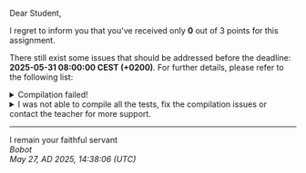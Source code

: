 Dear Student,

I regret to inform you that you've received only **0** out of 3 points for this assignment.

There still exist some issues that should be addressed before the deadline: **2025-05-31 08:00:00 CEST (+0200)**. For further details, please refer to the following list:

<details><summary>Compilation failed!</summary>##&nbsp;details&nbsp;(tip&nbsp;read&nbsp;from&nbsp;top&nbsp;to&nbsp;end):<br>```[&nbsp;11%]&nbsp;Building&nbsp;CXX&nbsp;object&nbsp;unit_tests/lib/googletest/CMakeFiles/gtest.dir/src/gtest-all.cc.o<br>[&nbsp;22%]&nbsp;Linking&nbsp;CXX&nbsp;static&nbsp;library&nbsp;../../../lib/libgtest.a<br>[&nbsp;22%]&nbsp;Built&nbsp;target&nbsp;gtest<br>[&nbsp;33%]&nbsp;Building&nbsp;CXX&nbsp;object&nbsp;unit_tests/lib/googletest/CMakeFiles/gtest_main.dir/src/gtest_main.cc.o<br>[&nbsp;44%]&nbsp;Linking&nbsp;CXX&nbsp;static&nbsp;library&nbsp;../../../lib/libgtest_main.a<br>[&nbsp;44%]&nbsp;Built&nbsp;target&nbsp;gtest_main<br>[&nbsp;55%]&nbsp;Building&nbsp;CXX&nbsp;object&nbsp;unit_tests/CMakeFiles/unit_tests.dir/objectUniqueListTest.cpp.o<br>[&nbsp;66%]&nbsp;Building&nbsp;CXX&nbsp;object&nbsp;unit_tests/CMakeFiles/unit_tests.dir/__/stringObject.cpp.o<br>[&nbsp;77%]&nbsp;Building&nbsp;CXX&nbsp;object&nbsp;unit_tests/CMakeFiles/unit_tests.dir/__/object.cpp.o<br>[&nbsp;88%]&nbsp;Building&nbsp;CXX&nbsp;object&nbsp;unit_tests/CMakeFiles/unit_tests.dir/__/objectlist.cpp.o<br>/tmp/tmph7gr5_ar/student/unit_tests/objectUniqueListTest.cpp:&nbsp;In&nbsp;member&nbsp;function&nbsp;‘virtual&nbsp;void&nbsp;ObjectListTester_moveConstructorImplemented_expectedAllElementsMovedToOrderContainer_Test::TestBody()’:<br>/tmp/tmph7gr5_ar/student/unit_tests/objectUniqueListTest.cpp:364:22:&nbsp;warning:&nbsp;unused&nbsp;variable&nbsp;‘objects2Add’&nbsp;[-Wunused-variable]<br>&nbsp;&nbsp;364&nbsp;|&nbsp;&nbsp;&nbsp;&nbsp;&nbsp;constexpr&nbsp;size_t&nbsp;objects2Add&nbsp;=&nbsp;10;<br>&nbsp;&nbsp;&nbsp;&nbsp;&nbsp;&nbsp;|&nbsp;&nbsp;&nbsp;&nbsp;&nbsp;&nbsp;&nbsp;&nbsp;&nbsp;&nbsp;&nbsp;&nbsp;&nbsp;&nbsp;&nbsp;&nbsp;&nbsp;&nbsp;&nbsp;&nbsp;&nbsp;&nbsp;^~~~~~~~~~~<br>/tmp/tmph7gr5_ar/student/unit_tests/objectUniqueListTest.cpp:&nbsp;In&nbsp;member&nbsp;function&nbsp;‘virtual&nbsp;void&nbsp;ObjectListTester_assignmentOperatorCopying_expectedNewValues_Test::TestBody()’:<br>/tmp/tmph7gr5_ar/student/unit_tests/objectUniqueListTest.cpp:395:22:&nbsp;warning:&nbsp;unused&nbsp;variable&nbsp;‘objects2Add1’&nbsp;[-Wunused-variable]<br>&nbsp;&nbsp;395&nbsp;|&nbsp;&nbsp;&nbsp;&nbsp;&nbsp;constexpr&nbsp;size_t&nbsp;objects2Add1&nbsp;=&nbsp;10,&nbsp;objects2Add2&nbsp;=&nbsp;3;<br>&nbsp;&nbsp;&nbsp;&nbsp;&nbsp;&nbsp;|&nbsp;&nbsp;&nbsp;&nbsp;&nbsp;&nbsp;&nbsp;&nbsp;&nbsp;&nbsp;&nbsp;&nbsp;&nbsp;&nbsp;&nbsp;&nbsp;&nbsp;&nbsp;&nbsp;&nbsp;&nbsp;&nbsp;^~~~~~~~~~~~<br>/tmp/tmph7gr5_ar/student/unit_tests/objectUniqueListTest.cpp:395:41:&nbsp;warning:&nbsp;unused&nbsp;variable&nbsp;‘objects2Add2’&nbsp;[-Wunused-variable]<br>&nbsp;&nbsp;395&nbsp;|&nbsp;&nbsp;&nbsp;&nbsp;&nbsp;constexpr&nbsp;size_t&nbsp;objects2Add1&nbsp;=&nbsp;10,&nbsp;objects2Add2&nbsp;=&nbsp;3;<br>&nbsp;&nbsp;&nbsp;&nbsp;&nbsp;&nbsp;|&nbsp;&nbsp;&nbsp;&nbsp;&nbsp;&nbsp;&nbsp;&nbsp;&nbsp;&nbsp;&nbsp;&nbsp;&nbsp;&nbsp;&nbsp;&nbsp;&nbsp;&nbsp;&nbsp;&nbsp;&nbsp;&nbsp;&nbsp;&nbsp;&nbsp;&nbsp;&nbsp;&nbsp;&nbsp;&nbsp;&nbsp;&nbsp;&nbsp;&nbsp;&nbsp;&nbsp;&nbsp;&nbsp;&nbsp;&nbsp;&nbsp;^~~~~~~~~~~~<br>/tmp/tmph7gr5_ar/student/unit_tests/objectUniqueListTest.cpp:&nbsp;In&nbsp;member&nbsp;function&nbsp;‘virtual&nbsp;void&nbsp;ObjectListTester_assignmentOperatorMoving_expectedAllElementsMoved_Test::TestBody()’:<br>/tmp/tmph7gr5_ar/student/unit_tests/objectUniqueListTest.cpp:468:22:&nbsp;warning:&nbsp;unused&nbsp;variable&nbsp;‘objects2Add1’&nbsp;[-Wunused-variable]<br>&nbsp;&nbsp;468&nbsp;|&nbsp;&nbsp;&nbsp;&nbsp;&nbsp;constexpr&nbsp;size_t&nbsp;objects2Add1&nbsp;=&nbsp;10,&nbsp;objects2Add2&nbsp;=&nbsp;3;<br>&nbsp;&nbsp;&nbsp;&nbsp;&nbsp;&nbsp;|&nbsp;&nbsp;&nbsp;&nbsp;&nbsp;&nbsp;&nbsp;&nbsp;&nbsp;&nbsp;&nbsp;&nbsp;&nbsp;&nbsp;&nbsp;&nbsp;&nbsp;&nbsp;&nbsp;&nbsp;&nbsp;&nbsp;^~~~~~~~~~~~<br>/tmp/tmph7gr5_ar/student/unit_tests/objectUniqueListTest.cpp:468:41:&nbsp;warning:&nbsp;unused&nbsp;variable&nbsp;‘objects2Add2’&nbsp;[-Wunused-variable]<br>&nbsp;&nbsp;468&nbsp;|&nbsp;&nbsp;&nbsp;&nbsp;&nbsp;constexpr&nbsp;size_t&nbsp;objects2Add1&nbsp;=&nbsp;10,&nbsp;objects2Add2&nbsp;=&nbsp;3;<br>&nbsp;&nbsp;&nbsp;&nbsp;&nbsp;&nbsp;|&nbsp;&nbsp;&nbsp;&nbsp;&nbsp;&nbsp;&nbsp;&nbsp;&nbsp;&nbsp;&nbsp;&nbsp;&nbsp;&nbsp;&nbsp;&nbsp;&nbsp;&nbsp;&nbsp;&nbsp;&nbsp;&nbsp;&nbsp;&nbsp;&nbsp;&nbsp;&nbsp;&nbsp;&nbsp;&nbsp;&nbsp;&nbsp;&nbsp;&nbsp;&nbsp;&nbsp;&nbsp;&nbsp;&nbsp;&nbsp;&nbsp;^~~~~~~~~~~~<br>[100%]&nbsp;Linking&nbsp;CXX&nbsp;executable&nbsp;../bin/unit_tests<br>[100%]&nbsp;Built&nbsp;target&nbsp;unit_tests<br>Consolidate&nbsp;compiler&nbsp;generated&nbsp;dependencies&nbsp;of&nbsp;target&nbsp;gtest<br>[&nbsp;&nbsp;8%]&nbsp;Building&nbsp;CXX&nbsp;object&nbsp;CMakeFiles/zad8CommandsParser_dlaStudentow.dir/main.cpp.o<br>[&nbsp;16%]&nbsp;Building&nbsp;CXX&nbsp;object&nbsp;CMakeFiles/zad8CommandsParser_dlaStudentow.dir/object.cpp.o<br>[&nbsp;25%]&nbsp;Building&nbsp;CXX&nbsp;object&nbsp;CMakeFiles/zad8CommandsParser_dlaStudentow.dir/stringObject.cpp.o<br>[&nbsp;33%]&nbsp;Building&nbsp;CXX&nbsp;object&nbsp;CMakeFiles/zad8CommandsParser_dlaStudentow.dir/objectlist.cpp.o<br>[&nbsp;50%]&nbsp;Built&nbsp;target&nbsp;gtest<br>Consolidate&nbsp;compiler&nbsp;generated&nbsp;dependencies&nbsp;of&nbsp;target&nbsp;gtest_main<br>[&nbsp;66%]&nbsp;Built&nbsp;target&nbsp;gtest_main<br>/tmp/tmph7gr5_ar/student/main.cpp:&nbsp;In&nbsp;function&nbsp;‘void&nbsp;validateStudentsInfo()’:<br>/tmp/tmph7gr5_ar/student/main.cpp:51:48:&nbsp;error:&nbsp;static&nbsp;assertion&nbsp;failed:&nbsp;You&nbsp;must&nbsp;input&nbsp;your&nbsp;first&nbsp;name!<br>&nbsp;&nbsp;&nbsp;51&nbsp;|&nbsp;&nbsp;&nbsp;&nbsp;&nbsp;static_assert(compileTimeStrlen(FIRSTNAME)&nbsp;&gt;&nbsp;2,&nbsp;"You&nbsp;must&nbsp;input&nbsp;your&nbsp;first&nbsp;name!");<br>&nbsp;&nbsp;&nbsp;&nbsp;&nbsp;&nbsp;|&nbsp;&nbsp;&nbsp;&nbsp;&nbsp;&nbsp;&nbsp;&nbsp;&nbsp;&nbsp;&nbsp;&nbsp;&nbsp;&nbsp;&nbsp;&nbsp;&nbsp;&nbsp;&nbsp;~~~~~~~~~~~~~~~~~~~~~~~~~~~~~^~~<br>/tmp/tmph7gr5_ar/student/main.cpp:51:48:&nbsp;note:&nbsp;the&nbsp;comparison&nbsp;reduces&nbsp;to&nbsp;‘(0&nbsp;&gt;&nbsp;2)’<br>/tmp/tmph7gr5_ar/student/main.cpp:52:46:&nbsp;error:&nbsp;static&nbsp;assertion&nbsp;failed:&nbsp;You&nbsp;must&nbsp;input&nbsp;your&nbsp;surname!<br>&nbsp;&nbsp;&nbsp;52&nbsp;|&nbsp;&nbsp;&nbsp;&nbsp;&nbsp;static_assert(compileTimeStrlen(SURNAME)&nbsp;&gt;&nbsp;2,&nbsp;"You&nbsp;must&nbsp;input&nbsp;your&nbsp;surname!");<br>&nbsp;&nbsp;&nbsp;&nbsp;&nbsp;&nbsp;|&nbsp;&nbsp;&nbsp;&nbsp;&nbsp;&nbsp;&nbsp;&nbsp;&nbsp;&nbsp;&nbsp;&nbsp;&nbsp;&nbsp;&nbsp;&nbsp;&nbsp;&nbsp;&nbsp;~~~~~~~~~~~~~~~~~~~~~~~~~~~^~~<br>/tmp/tmph7gr5_ar/student/main.cpp:52:46:&nbsp;note:&nbsp;the&nbsp;comparison&nbsp;reduces&nbsp;to&nbsp;‘(0&nbsp;&gt;&nbsp;2)’<br>/tmp/tmph7gr5_ar/student/main.cpp:54:46:&nbsp;error:&nbsp;static&nbsp;assertion&nbsp;failed:&nbsp;You&nbsp;must&nbsp;input&nbsp;your&nbsp;student&nbsp;book&nbsp;id!<br>&nbsp;&nbsp;&nbsp;54&nbsp;|&nbsp;&nbsp;&nbsp;&nbsp;&nbsp;static_assert(compileTimeStrlen(BOOK_ID)&nbsp;&gt;&nbsp;1,&nbsp;"You&nbsp;must&nbsp;input&nbsp;your&nbsp;student&nbsp;book&nbsp;id!");<br>&nbsp;&nbsp;&nbsp;&nbsp;&nbsp;&nbsp;|&nbsp;&nbsp;&nbsp;&nbsp;&nbsp;&nbsp;&nbsp;&nbsp;&nbsp;&nbsp;&nbsp;&nbsp;&nbsp;&nbsp;&nbsp;&nbsp;&nbsp;&nbsp;&nbsp;~~~~~~~~~~~~~~~~~~~~~~~~~~~^~~<br>/tmp/tmph7gr5_ar/student/main.cpp:54:46:&nbsp;note:&nbsp;the&nbsp;comparison&nbsp;reduces&nbsp;to&nbsp;‘(0&nbsp;&gt;&nbsp;1)’<br>/tmp/tmph7gr5_ar/student/main.cpp:57:43:&nbsp;error:&nbsp;static&nbsp;assertion&nbsp;failed:&nbsp;You&nbsp;must&nbsp;input&nbsp;your&nbsp;mail&nbsp;(preferred&nbsp;AGH&nbsp;mail)!<br>&nbsp;&nbsp;&nbsp;57&nbsp;|&nbsp;&nbsp;&nbsp;&nbsp;&nbsp;static_assert(compileTimeStrlen(MAIL)&nbsp;&gt;&nbsp;3,&nbsp;"You&nbsp;must&nbsp;input&nbsp;your&nbsp;mail&nbsp;(preferred&nbsp;AGH&nbsp;mail)!");<br>&nbsp;&nbsp;&nbsp;&nbsp;&nbsp;&nbsp;|&nbsp;&nbsp;&nbsp;&nbsp;&nbsp;&nbsp;&nbsp;&nbsp;&nbsp;&nbsp;&nbsp;&nbsp;&nbsp;&nbsp;&nbsp;&nbsp;&nbsp;&nbsp;&nbsp;~~~~~~~~~~~~~~~~~~~~~~~~^~~<br>/tmp/tmph7gr5_ar/student/main.cpp:57:43:&nbsp;note:&nbsp;the&nbsp;comparison&nbsp;reduces&nbsp;to&nbsp;‘(0&nbsp;&gt;&nbsp;3)’<br>/tmp/tmph7gr5_ar/student/main.cpp:58:38:&nbsp;error:&nbsp;non-constant&nbsp;condition&nbsp;for&nbsp;static&nbsp;assertion<br>&nbsp;&nbsp;&nbsp;58&nbsp;|&nbsp;&nbsp;&nbsp;&nbsp;&nbsp;static_assert(compileTimeContains(MAIL,&nbsp;'@'),&nbsp;"Invalid&nbsp;mail!&nbsp;It&nbsp;should&nbsp;contain&nbsp;'@'!");<br>&nbsp;&nbsp;&nbsp;&nbsp;&nbsp;&nbsp;|&nbsp;&nbsp;&nbsp;&nbsp;&nbsp;&nbsp;&nbsp;&nbsp;&nbsp;&nbsp;&nbsp;&nbsp;&nbsp;&nbsp;&nbsp;&nbsp;&nbsp;&nbsp;&nbsp;~~~~~~~~~~~~~~~~~~~^~~~~~~~~~~<br>/tmp/tmph7gr5_ar/student/main.cpp:58:38:&nbsp;&nbsp;&nbsp;in&nbsp;‘constexpr’&nbsp;expansion&nbsp;of&nbsp;‘compileTimeContains(((const&nbsp;char*)MAIL),&nbsp;64)’<br>/tmp/tmph7gr5_ar/student/main.cpp:46:53:&nbsp;&nbsp;&nbsp;in&nbsp;‘constexpr’&nbsp;expansion&nbsp;of&nbsp;‘compileTimeContains((text&nbsp;+&nbsp;1),&nbsp;((int)letter))’<br>/tmp/tmph7gr5_ar/student/main.cpp:43:17:&nbsp;error:&nbsp;array&nbsp;subscript&nbsp;value&nbsp;‘1’&nbsp;is&nbsp;outside&nbsp;the&nbsp;bounds&nbsp;of&nbsp;array&nbsp;type&nbsp;‘const&nbsp;char&nbsp;[1]’<br>&nbsp;&nbsp;&nbsp;43&nbsp;|&nbsp;&nbsp;&nbsp;&nbsp;&nbsp;if&nbsp;('\n'&nbsp;==&nbsp;*text)<br>&nbsp;&nbsp;&nbsp;&nbsp;&nbsp;&nbsp;|&nbsp;&nbsp;&nbsp;&nbsp;&nbsp;&nbsp;&nbsp;&nbsp;&nbsp;&nbsp;&nbsp;&nbsp;&nbsp;&nbsp;&nbsp;&nbsp;&nbsp;^~~~~<br>/tmp/tmph7gr5_ar/student/main.cpp:59:38:&nbsp;error:&nbsp;non-constant&nbsp;condition&nbsp;for&nbsp;static&nbsp;assertion<br>&nbsp;&nbsp;&nbsp;59&nbsp;|&nbsp;&nbsp;&nbsp;&nbsp;&nbsp;static_assert(compileTimeContains(MAIL,&nbsp;'.'),&nbsp;"Invalid&nbsp;mail!&nbsp;It&nbsp;should&nbsp;contain&nbsp;'.'!");<br>&nbsp;&nbsp;&nbsp;&nbsp;&nbsp;&nbsp;|&nbsp;&nbsp;&nbsp;&nbsp;&nbsp;&nbsp;&nbsp;&nbsp;&nbsp;&nbsp;&nbsp;&nbsp;&nbsp;&nbsp;&nbsp;&nbsp;&nbsp;&nbsp;&nbsp;~~~~~~~~~~~~~~~~~~~^~~~~~~~~~~<br>/tmp/tmph7gr5_ar/student/main.cpp:59:38:&nbsp;&nbsp;&nbsp;in&nbsp;‘constexpr’&nbsp;expansion&nbsp;of&nbsp;‘compileTimeContains(((const&nbsp;char*)MAIL),&nbsp;46)’<br>/tmp/tmph7gr5_ar/student/main.cpp:46:53:&nbsp;&nbsp;&nbsp;in&nbsp;‘constexpr’&nbsp;expansion&nbsp;of&nbsp;‘compileTimeContains((text&nbsp;+&nbsp;1),&nbsp;((int)letter))’<br>/tmp/tmph7gr5_ar/student/main.cpp:43:17:&nbsp;error:&nbsp;array&nbsp;subscript&nbsp;value&nbsp;‘1’&nbsp;is&nbsp;outside&nbsp;the&nbsp;bounds&nbsp;of&nbsp;array&nbsp;type&nbsp;‘const&nbsp;char&nbsp;[1]’<br>&nbsp;&nbsp;&nbsp;43&nbsp;|&nbsp;&nbsp;&nbsp;&nbsp;&nbsp;if&nbsp;('\n'&nbsp;==&nbsp;*text)<br>&nbsp;&nbsp;&nbsp;&nbsp;&nbsp;&nbsp;|&nbsp;&nbsp;&nbsp;&nbsp;&nbsp;&nbsp;&nbsp;&nbsp;&nbsp;&nbsp;&nbsp;&nbsp;&nbsp;&nbsp;&nbsp;&nbsp;&nbsp;^~~~~<br>make[3]:&nbsp;***&nbsp;[CMakeFiles/zad8CommandsParser_dlaStudentow.dir/build.make:76:&nbsp;CMakeFiles/zad8CommandsParser_dlaStudentow.dir/main.cpp.o]&nbsp;Error&nbsp;1<br>make[3]:&nbsp;***&nbsp;Waiting&nbsp;for&nbsp;unfinished&nbsp;jobs....<br>make[2]:&nbsp;***&nbsp;[CMakeFiles/Makefile2:186:&nbsp;CMakeFiles/zad8CommandsParser_dlaStudentow.dir/all]&nbsp;Error&nbsp;2<br>make[1]:&nbsp;***&nbsp;[CMakeFiles/Makefile2:717:&nbsp;system_tests/CMakeFiles/system_tests.dir/rule]&nbsp;Error&nbsp;2<br>make:&nbsp;***&nbsp;[Makefile:429:&nbsp;system_tests]&nbsp;Error&nbsp;2<br>```</details>
<details><summary>I was not able to compile all the tests, fix the compilation issues or contact the teacher for more support.</summary></details>

-----------
I remain your faithful servant\
_Bobot_\
_May 27, AD 2025, 14:38:06 (UTC)_